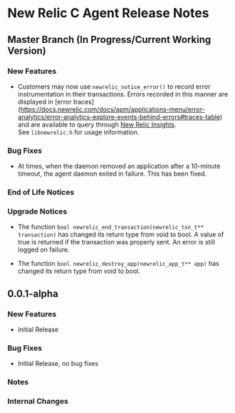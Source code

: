 # New Relic C Agent Release Notes #

## Master Branch (In Progress/Current Working Version) ##

### New Features ###

- Customers may now use `newrelic_notice_error()` to record error instrumentation in
their transactions.  Errors recorded in this manner are displayed in 
[error traces] (https://docs.newrelic.com/docs/apm/applications-menu/error-analytics/error-analytics-explore-events-behind-errors#traces-table)
and are available to query through 
[New Relic Insights](https://docs.newrelic.com/docs/insights/use-insights-ui/getting-started/introduction-new-relic-insights).  
See `libnewrelic.h` for usage information.

### Bug Fixes ###

- At times, when the daemon removed an application after a 10-minute timeout, the agent 
daemon exited in failure.  This has been fixed.

### End of Life Notices ###

### Upgrade Notices ###

* The function `bool newrelic_end_transaction(newrelic_txn_t** transaction)` has changed
  its return type from void to bool.  A value of true is returned if the transaction was
  properly sent.  An error is still logged on failure.

* The function `bool newrelic_destroy_app(newrelic_app_t** app)` has changed its return
  type from void to bool.

## 0.0.1-alpha ##

### New Features ###

- Initial Release

### Bug Fixes ###

- Initial Release, no bug fixes

### Notes ###

### Internal Changes ###
